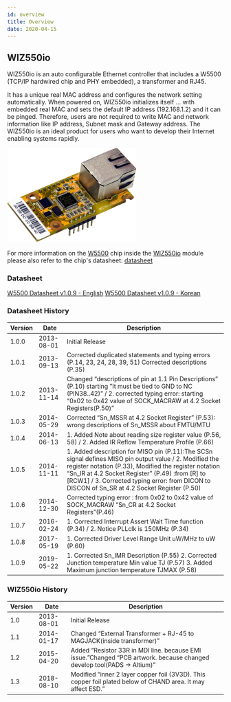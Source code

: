 ```yaml
---
id: overview
title: Overview
date: 2020-04-15
---
```


## WIZ550io


WIZ550io is an auto configurable Ethernet controller that includes a
W5500 (TCP/IP hardwired chip and PHY embedded), a transformer and RJ45.

It has a unique real MAC address and configures the network setting
automatically. When powered on, WIZ550io initializes itself … with
embedded real MAC and sets the default IP address (192.168.1.2) and it
can be pinged. Therefore, users are not required to write MAC and
network information like IP address, Subnet mask and Gateway address.
The WIZ550io is an ideal product for users who want to develop their
Internet enabling systems rapidly.

![](/img/products/wiz550io/wiz550io_small_005.png)

For more information on the [W5500](../../iEthernet/w5500/overview) chip inside
the [WIZ550io](overview) module please also refer to
the chip's datasheet: [datasheet](../../iEthernet/w5500/datasheet)

### Datasheet

<a href="/img/products/w5500/w5500_ds_v109e.pdf" target="_blank">W5500 Datasheet v1.0.9 - English</a>
<a href="/img/products/w5500/w5500_ds_v109k.pdf" target="_blank">W5500 Datasheet v1.0.9 - Korean</a>

### Datasheet History

|Version|	Date|	Description|
|-------|-----|------------|
|1.0.0|	2013-08-01|	Initial Release|
|1.0.1|	2013-09-13|	Corrected duplicated statements and typing errors (P.14, 23, 24, 28, 39, 51) Corrected descriptions (P.35)|
|1.0.2|	2013-11-14|	Changed “descriptions of pin at 1.1 Pin Descriptions” (P.10) starting ”It must be tied to GND to NC (PIN38..42)” / 2. corrected typing error: starting “0x02 to 0x42 value of SOCK_MACRAW at 4.2 Socket Registers(P.50)”|
|1.0.3|	2014-05-29	|Corrected “Sn_MSSR at 4.2 Socket Register” (P.53): wrong descriptions of Sn_MSSR about FMTU/MTU|
|1.0.4|	2014-06-13|	1. Added Note about reading size register value (P.56, 58) / 2. Added IR Reflow Temperature Profile (P.66)|
|1.0.5	|2014-11-11	|1. Added description for MISO pin (P.11):The SCSn signal defines MISO pin output value / 2. Modified the register notation (P.33), Modified the register notation “Sn_IR at 4.2 Socket Register” (P.49) :from [R] to [RCW1] / 3. Corrected typing error: from DICON to DISCON of Sn_SR at 4.2 Socket Register (P.50)|
|1.0.6|	2014-12-30|	Corrected typing error : from 0x02 to 0x42 value of SOCK_MACRAW “Sn_CR at 4.2 Socket Registers”(P.46)|
|1.0.7|	2016-02-24|	1. Corrected Interrupt Assert Wait Time function (P.34) / 2. Notice PLLclk is 150MHz (P.34)|
|1.0.8|	2017-05-19|	1. Corrected Driver Level Range Unit uW/MHz to uW (P.60)|
|1.0.9|	2019-05-22|	1. Corrected Sn_IMR Description (P.55) 2. Corrected Junction temperature Min value TJ (P.57) 3. Added Maximum junction temperature TJMAX (P.58)|

### WIZ550io History

|Version	|Date|	Description|
|---------|----|-------------|
|1.0	|2013-08-01|	Initial Release|
|1.1|	2014-01-17	|Changed “External Transformer + RJ-45 to MAGJACK(inside transformer)”|
|1.2|	2015-04-20|	Added “Resistor 33R in MDI line. because EMI issue.”Changed “PCB artwork. because changed develop tool(PADS → Altium)”|
|1.3|	2018-08-10|	Modified “inner 2 layer copper foil (3V3D). This copper foil plated below of CHAND area. It may affect ESD.”|
